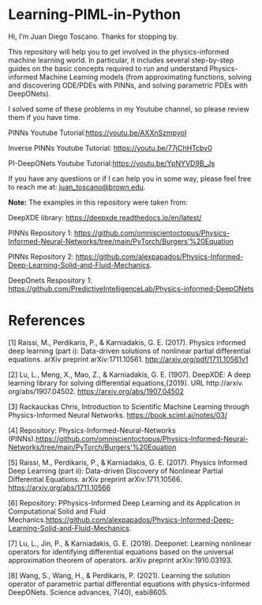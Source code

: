 # Learning-PIML-in-Python

Hi, I’m Juan Diego Toscano. Thanks for stopping by.

This repository will help you to get involved in the physics-informed machine learning world. In particular, it includes several step-by-step guides on the basic concepts required to run and understand  Physics-informed Machine Learning models (from approximating functions, solving and discovering ODE/PDEs with PINNs,  and solving parametric PDEs with DeepONets). 

I solved some of these problems in my Youtube channel, so please review them if you have time.

PINNs Youtube Tutorial:https://youtu.be/AXXnSzmpyoI

Inverse PINNs Youtube Tutorial: https://youtu.be/77jChHTcbv0

PI-DeepONets Youtube Tutorial:https://youtu.be/YpNYVD9B_Js

If you have any questions or if I can help you in some way, please feel free to reach me at: juan_toscano@brown.edu.

**Note:** 
The examples in this repository were taken from:

DeepXDE library: https://deepxde.readthedocs.io/en/latest/

PINNs Repository 1: https://github.com/omniscientoctopus/Physics-Informed-Neural-Networks/tree/main/PyTorch/Burgers'%20Equation

PINNs Repository 2: https://github.com/alexpapados/Physics-Informed-Deep-Learning-Solid-and-Fluid-Mechanics.

DeepOnets Respository 1: https://github.com/PredictiveIntelligenceLab/Physics-informed-DeepONets

# References
[1] Raissi, M., Perdikaris, P., & Karniadakis, G. E. (2017). Physics informed deep learning (part i): Data-driven solutions of nonlinear partial differential equations. arXiv preprint arXiv:1711.10561. http://arxiv.org/pdf/1711.10561v1

[2] Lu, L., Meng, X., Mao, Z., & Karniadakis, G. E. (1907). DeepXDE: A deep learning library for solving differential equations,(2019). URL http://arxiv. org/abs/1907.04502. https://arxiv.org/abs/1907.04502

[3] Rackauckas Chris, Introduction to Scientific Machine Learning through Physics-Informed Neural Networks. https://book.sciml.ai/notes/03/

[4] Repository: Physics-Informed-Neural-Networks (PINNs).https://github.com/omniscientoctopus/Physics-Informed-Neural-Networks/tree/main/PyTorch/Burgers'%20Equation

[5] Raissi, M., Perdikaris, P., & Karniadakis, G. E. (2017). Physics Informed Deep Learning (part ii): Data-driven Discovery of Nonlinear Partial Differential Equations. arXiv preprint arXiv:1711.10566. https://arxiv.org/abs/1711.10566

[6] Repository: PPhysics-Informed Deep Learning and its Application in Computational Solid and Fluid Mechanics.https://github.com/alexpapados/Physics-Informed-Deep-Learning-Solid-and-Fluid-Mechanics.

[7] Lu, L., Jin, P., & Karniadakis, G. E. (2019). Deeponet: Learning nonlinear operators for identifying differential equations based on the universal approximation theorem of operators. arXiv preprint arXiv:1910.03193.

[8] Wang, S., Wang, H., & Perdikaris, P. (2021). Learning the solution operator of parametric partial differential equations with physics-informed DeepONets. Science advances, 7(40), eabi8605.

